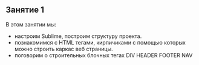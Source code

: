 ## Занятие 1
В этом занятии мы: 
+ настроим Sublime, построим структуру проекта.
+ познакомимся с HTML тегами, кирпичиками с помощью которых можно строить каркас  веб страницы.
+ поговорим о строительных блочных тегах DIV HEADER FOOTER NAV
